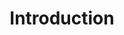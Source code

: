 ---
title: Introduction
product-type: "connect"
content-type: "js-doc"
order: 1

sections:
  - content: |
      The Stitch {{ js.name }} is a library for integrating Stitch's data source creation and configuration workflows seamlessly into your web application. Using a pop-up window, end-users can:

        - Create a source of a particular type, such as Marketo or Salesforce
        - Authorize an existing source
        - Run a connection check for an existing source and discover its schema
        - Select streams (tables) to replicate for an existing source
        - Edit an existing source

  - title: "Data sources and connection steps"
    anchor: "data-sources-connection-steps"
    content: |
      Stitch data sources require a unique sequence of [connection steps]({{ api.section | flatify | prepend: site.baseurl | append: api.data-structures.connection-steps.section }}) specific to the source `type` to be fully configured. 

      When a user is sent to a particular step using the JavaScript client, the user will also be prompted to complete any successive steps to complete configuration of the source.

      For example: When the `addSource` function is used, the user will be prompted to first add the data source. The user will next be directed to authorize the source and select the streams they want to replicate.
---